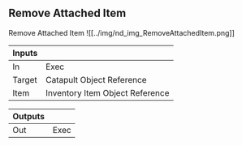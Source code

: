 ## Remove Attached Item
Remove Attached Item
![[../img/nd_img_RemoveAttachedItem.png]]

|Inputs||
|--|--|
| In | Exec |
| Target | Catapult Object Reference |
| Item | Inventory Item Object Reference |

|Outputs||
|--|--|
| Out | Exec |
